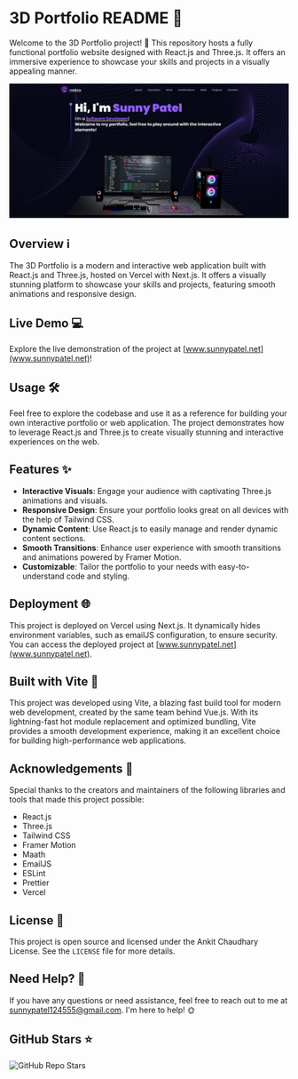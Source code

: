 # 3D Portfolio README 🚀

Welcome to the 3D Portfolio project! 🎉 This repository hosts a fully functional portfolio website designed with React.js and Three.js. It offers an immersive experience to showcase your skills and projects in a visually appealing manner.

![3D Portfolio Landing Page](SPLASHSCREEN.png)

## Overview ℹ️

The 3D Portfolio is a modern and interactive web application built with React.js and Three.js, hosted on Vercel with Next.js. It offers a visually stunning platform to showcase your skills and projects, featuring smooth animations and responsive design.

## Live Demo 💻

Explore the live demonstration of the project at [www.sunnypatel.net](www.sunnypatel.net)!

## Usage 🛠️

Feel free to explore the codebase and use it as a reference for building your own interactive portfolio or web application. The project demonstrates how to leverage React.js and Three.js to create visually stunning and interactive experiences on the web.

## Features ✨

- **Interactive Visuals**: Engage your audience with captivating Three.js animations and visuals.
- **Responsive Design**: Ensure your portfolio looks great on all devices with the help of Tailwind CSS.
- **Dynamic Content**: Use React.js to easily manage and render dynamic content sections.
- **Smooth Transitions**: Enhance user experience with smooth transitions and animations powered by Framer Motion.
- **Customizable**: Tailor the portfolio to your needs with easy-to-understand code and styling.

## Deployment 🌐

This project is deployed on Vercel using Next.js. It dynamically hides environment variables, such as emailJS configuration, to ensure security. You can access the deployed project at [www.sunnypatel.net](www.sunnypatel.net).

## Built with Vite 🚀

This project was developed using Vite, a blazing fast build tool for modern web development, created by the same team behind Vue.js. With its lightning-fast hot module replacement and optimized bundling, Vite provides a smooth development experience, making it an excellent choice for building high-performance web applications.

## Acknowledgements 🙏

Special thanks to the creators and maintainers of the following libraries and tools that made this project possible:

- React.js
- Three.js
- Tailwind CSS
- Framer Motion
- Maath
- EmailJS
- ESLint
- Prettier
- Vercel

## License 📝

This project is open source and licensed under the Ankit Chaudhary License. See the `LICENSE` file for more details.

## Need Help? 🤔

If you have any questions or need assistance, feel free to reach out to me at sunnypatel124555@gmail.com. I'm here to help! 🌞

## GitHub Stars ⭐

![GitHub Repo Stars](https://img.shields.io/github/stars/sunnypatell/react-threejs-portfolio?style=social)
